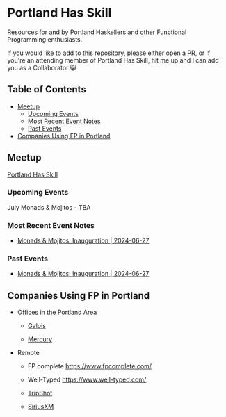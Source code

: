 # Portland Has Skill

Resources for and by Portland Haskellers and other Functional Programming 
enthusiasts.

If you would like to add to this repository, please either open a PR, or if 
you're an attending member of Portland Has Skill, hit me up and I can add you
as a Collaborator 😸


## Table of Contents

- [Meetup](#meetup)
  - [Upcoming Events](#upcoming-events)
  - [Most Recent Event Notes](#most-recent-event-notes)
  - [Past Events](#past-events)
- [Companies Using FP in Portland](#companies-using-fp-in-portland)

## Meetup

[Portland Has Skill](https://www.meetup.com/portland-has-skill/)

### Upcoming Events

July Monads & Mojitos - TBA

### Most Recent Event Notes

- [Monads & Mojitos: Inauguration | 2024-06-27](events/MM-2024-06-27.md)

### Past Events

- [Monads & Mojitos: Inauguration | 2024-06-27](events/MM-2024-06-27.md)

## Companies Using FP in Portland

- Offices in the Portland Area

  - [Galois](https://galois.com/)

  - [Mercury](https://mercury.com/)

- Remote

  - FP complete https://www.fpcomplete.com/

  - Well-Typed https://www.well-typed.com/

  - [TripShot](https://www.tripshot.com/)

  - [SiriusXM](https://siriusxm.com/)

